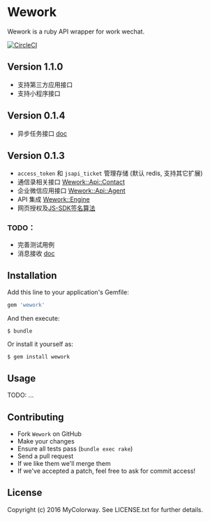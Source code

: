 # Wework

Wework is a ruby API wrapper for work wechat.

[![CircleCI](https://circleci.com/gh/mycolorway/wework/tree/suite.svg?style=svg)](https://circleci.com/gh/mycolorway/wework/tree/suite)

## Version 1.1.0
* 支持第三方应用接口
* 支持小程序接口


## Version 0.1.4
* 异步任务接口 [doc](https://work.weixin.qq.com/api/doc#10138)

## Version 0.1.3

* `access_token` 和 `jsapi_ticket` 管理存储 (默认 redis, 支持其它扩展)
* 通信录相关接口 [Wework::Api::Contact](https://github.com/mycolorway/wework/blob/master/lib/wework/api/contact.rb)
* 企业微信应用接口 [Wework::Api::Agent](https://github.com/mycolorway/wework/blob/master/lib/wework/api/agent.rb)
* API 集成 [Wework::Engine](https://github.com/mycolorway/wework/blob/master/lib/wework/engine.rb)
* 网页授权及[JS-SDK签名算法](https://work.weixin.qq.com/api/doc#10029/附录1-JS-SDK使用权限签名算法)

### TODO：

* 完善测试用例
* 消息接收 [doc](https://work.weixin.qq.com/api/doc#10427)


## Installation

Add this line to your application's Gemfile:

```ruby
gem 'wework'
```

And then execute:

    $ bundle

Or install it yourself as:

    $ gem install wework

## Usage

TODO: ...

## Contributing

* Fork `Wework` on GitHub
* Make your changes
* Ensure all tests pass (`bundle exec rake`)
* Send a pull request
* If we like them we'll merge them
* If we've accepted a patch, feel free to ask for commit access!

## License

Copyright (c) 2016 MyColorway. See LICENSE.txt for further details.

